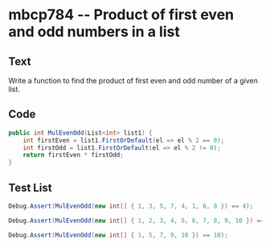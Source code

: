 # mbcp784 -- Product of first even and odd numbers in a list

## Text

Write a function to find the product of first even and odd number of a given list.

## Code

```csharp
public int MulEvenOdd(List<int> list1) {
    int firstEven = list1.FirstOrDefault(el => el % 2 == 0);
    int firstOdd = list1.FirstOrDefault(el => el % 2 != 0);
    return firstEven * firstOdd;
}
```

## Test List

```csharp
Debug.Assert(MulEvenOdd(new int[] { 1, 3, 5, 7, 4, 1, 6, 8 }) == 4);
```

```csharp
Debug.Assert(MulEvenOdd(new int[] { 1, 2, 3, 4, 5, 6, 7, 8, 9, 10 }) == 2);
```

```csharp
Debug.Assert(MulEvenOdd(new int[] { 1, 5, 7, 9, 10 }) == 10);
```
